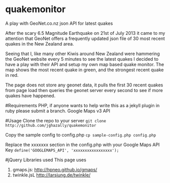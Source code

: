 quakemonitor
============

A play with GeoNet.co.nz json API for latest quakes

After the scary 6.5 Magnitude Earthquake on 21st
of July 2013 it came to my attention that GeoNet
offers a frequently updated json file of 30 most recent quakes
in the New Zealand area.

Seeing that I, like many other Kiwis around New Zealand were hammering
the GeoNet website every 5 minutes to see the latest quakes I decided to
have a play with their API and setup my own map based quake monitor. The
map shows the most recent quake in green, and the strongest recent quake
in red.

The page does not store any geonet data, it pulls the first 30 recent
quakes from page load then queries the geonet server every second to see
if more quakes have happened.


#Requirements
PHP, if anyone wants to help write this as a jekyll plugin in
ruby please submit a branch.
Google Maps v3 API

#Usage
Clone the repo to your server
`
git clone http://github.com/jghazally/quakemonitor
`

Copy the sample config to config.php
`
cp sample-config.php config.php
`

Replace the xxxxxxx section in the config.php with your Google Maps API
Key
`
define('GOOGLEMAPS_API', 'xxxxxxxxxxxxxxxxx');
`

#jQuery Libraries used
This page uses
1. gmaps.js: http://hpneo.github.io/gmaps/
1. twinkle.jsL http://larsjung.de/twinkle/
